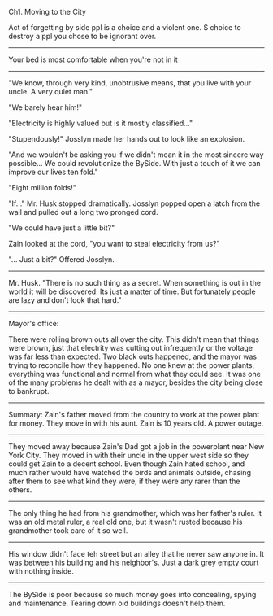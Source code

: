








Ch1. Moving to the City









Act of forgetting by side ppl is a choice and a violent one. S choice to destroy a ppl you chose to be ignorant over.

------------------------

Your bed is most comfortable when you're not in it

------------------------

"We know, through very kind, unobtrusive means, that you live with your uncle. A very quiet man."

"We barely hear him!"

"Electricity is highly valued but is it mostly classified..."

"Stupendously!" Josslyn made her hands out to look like an  explosion.

"And we wouldn't be asking you if we didn't mean it in the most sincere way possible... We could revolutionize the BySide. With just a touch of it we can improve our lives ten fold."

"Eight million folds!"

"If..." Mr. Husk stopped dramatically. Josslyn popped open a latch from the wall and pulled out a long two pronged cord.

"We could have just a little bit?"

Zain looked at the cord, "you want to steal electricity from us?"

"... Just a bit?" Offered Josslyn.






-----------

Mr. Husk. "There is no such thing as a secret. When something is out in the world it will be discovered. Its just a matter of time. But fortunately people are lazy and don't look that hard."


---------

Mayor's office:

There were rolling brown outs all over the city. This didn't mean that things were brown, just that electrity was cutting out infrequently or the voltage was far less than expected. Two black outs happened, and the mayor was trying to reconcile how they happened. No one knew at the power plants, everything was functional and normal from what they could see. It was one of the many problems he dealt with as a mayor, besides the city being close to bankrupt.


-----------

Summary: Zain's father moved from the country to work at the power plant for money. They move in with his aunt. Zain is 10 years old. A power outage.

--------------------------------

They moved away because Zain's Dad got a job in the powerplant near New York City. They moved in with their uncle in the upper west side so they could get Zain to a decent school. Even though Zain hated school, and much rather would have watched the birds and animals outside, chasing after them to see what kind they were, if they were any rarer than the others. 


----

The only thing he had from his grandmother, which was her father's ruler. It was an old metal ruler, a real old one, but it wasn't rusted because his grandmother took care of it so well.



-----

His window didn't face teh street but an alley that he never saw anyone in. It was between his building and his neighbor's. Just a dark grey empty court with nothing inside.

------

The BySide is poor because so much money goes into concealing, spying and maintenance. Tearing down old buildings doesn't help them.